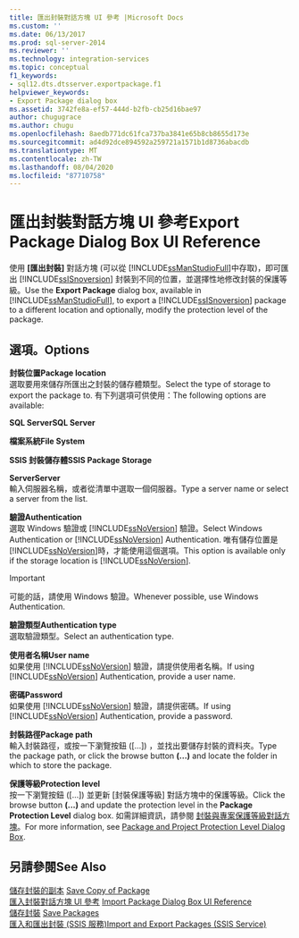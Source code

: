 ```yaml
---
title: 匯出封裝對話方塊 UI 參考 |Microsoft Docs
ms.custom: ''
ms.date: 06/13/2017
ms.prod: sql-server-2014
ms.reviewer: ''
ms.technology: integration-services
ms.topic: conceptual
f1_keywords:
- sql12.dts.dtsserver.exportpackage.f1
helpviewer_keywords:
- Export Package dialog box
ms.assetid: 3742fe8a-ef57-444d-b2fb-cb25d16bae97
author: chugugrace
ms.author: chugu
ms.openlocfilehash: 8aedb771dc61fca737ba3841e65b8cb8655d173e
ms.sourcegitcommit: ad4d92dce894592a259721a1571b1d8736abacdb
ms.translationtype: MT
ms.contentlocale: zh-TW
ms.lasthandoff: 08/04/2020
ms.locfileid: "87710758"
---
```

# <a name="export-package-dialog-box-ui-reference"></a><span data-ttu-id="fef22-102">匯出封裝對話方塊 UI 參考</span><span class="sxs-lookup"><span data-stu-id="fef22-102">Export Package Dialog Box UI Reference</span></span>
  <span data-ttu-id="fef22-103">使用 **[匯出封裝]** 對話方塊 (可以從 [!INCLUDE[ssManStudioFull](../includes/ssmanstudiofull-md.md)]中存取)，即可匯出 [!INCLUDE[ssISnoversion](../includes/ssisnoversion-md.md)] 封裝到不同的位置，並選擇性地修改封裝的保護等級。</span><span class="sxs-lookup"><span data-stu-id="fef22-103">Use the **Export Package** dialog box, available in [!INCLUDE[ssManStudioFull](../includes/ssmanstudiofull-md.md)], to export a [!INCLUDE[ssISnoversion](../includes/ssisnoversion-md.md)] package to a different location and optionally, modify the protection level of the package.</span></span>  
  
## <a name="options"></a><span data-ttu-id="fef22-104">選項。</span><span class="sxs-lookup"><span data-stu-id="fef22-104">Options</span></span>  
 <span data-ttu-id="fef22-105">**封裝位置**</span><span class="sxs-lookup"><span data-stu-id="fef22-105">**Package location**</span></span>  
 <span data-ttu-id="fef22-106">選取要用來儲存所匯出之封裝的儲存體類型。</span><span class="sxs-lookup"><span data-stu-id="fef22-106">Select the type of storage to export the package to.</span></span> <span data-ttu-id="fef22-107">有下列選項可供使用：</span><span class="sxs-lookup"><span data-stu-id="fef22-107">The following options are available:</span></span>  
  
 <span data-ttu-id="fef22-108">**SQL Server**</span><span class="sxs-lookup"><span data-stu-id="fef22-108">**SQL Server**</span></span>  
  
 <span data-ttu-id="fef22-109">**檔案系統**</span><span class="sxs-lookup"><span data-stu-id="fef22-109">**File System**</span></span>  
  
 <span data-ttu-id="fef22-110">**SSIS 封裝儲存體**</span><span class="sxs-lookup"><span data-stu-id="fef22-110">**SSIS Package Storage**</span></span>  
  
 <span data-ttu-id="fef22-111">**Server**</span><span class="sxs-lookup"><span data-stu-id="fef22-111">**Server**</span></span>  
 <span data-ttu-id="fef22-112">輸入伺服器名稱，或者從清單中選取一個伺服器。</span><span class="sxs-lookup"><span data-stu-id="fef22-112">Type a server name or select a server from the list.</span></span>  
  
 <span data-ttu-id="fef22-113">**驗證**</span><span class="sxs-lookup"><span data-stu-id="fef22-113">**Authentication**</span></span>  
 <span data-ttu-id="fef22-114">選取 Windows 驗證或 [!INCLUDE[ssNoVersion](../includes/ssnoversion-md.md)] 驗證。</span><span class="sxs-lookup"><span data-stu-id="fef22-114">Select Windows Authentication or [!INCLUDE[ssNoVersion](../includes/ssnoversion-md.md)] Authentication.</span></span> <span data-ttu-id="fef22-115">唯有儲存位置是 [!INCLUDE[ssNoVersion](../includes/ssnoversion-md.md)]時，才能使用這個選項。</span><span class="sxs-lookup"><span data-stu-id="fef22-115">This option is available only if the storage location is [!INCLUDE[ssNoVersion](../includes/ssnoversion-md.md)].</span></span>  
  
> [!IMPORTANT]  
>  <span data-ttu-id="fef22-116">可能的話，請使用 Windows 驗證。</span><span class="sxs-lookup"><span data-stu-id="fef22-116">Whenever possible, use Windows Authentication.</span></span>  
  
 <span data-ttu-id="fef22-117">**驗證類型**</span><span class="sxs-lookup"><span data-stu-id="fef22-117">**Authentication type**</span></span>  
 <span data-ttu-id="fef22-118">選取驗證類型。</span><span class="sxs-lookup"><span data-stu-id="fef22-118">Select an authentication type.</span></span>  
  
 <span data-ttu-id="fef22-119">**使用者名稱**</span><span class="sxs-lookup"><span data-stu-id="fef22-119">**User name**</span></span>  
 <span data-ttu-id="fef22-120">如果使用 [!INCLUDE[ssNoVersion](../includes/ssnoversion-md.md)] 驗證，請提供使用者名稱。</span><span class="sxs-lookup"><span data-stu-id="fef22-120">If using [!INCLUDE[ssNoVersion](../includes/ssnoversion-md.md)] Authentication, provide a user name.</span></span>  
  
 <span data-ttu-id="fef22-121">**密碼**</span><span class="sxs-lookup"><span data-stu-id="fef22-121">**Password**</span></span>  
 <span data-ttu-id="fef22-122">如果使用 [!INCLUDE[ssNoVersion](../includes/ssnoversion-md.md)] 驗證，請提供密碼。</span><span class="sxs-lookup"><span data-stu-id="fef22-122">If using [!INCLUDE[ssNoVersion](../includes/ssnoversion-md.md)] Authentication, provide a password.</span></span>  
  
 <span data-ttu-id="fef22-123">**封裝路徑**</span><span class="sxs-lookup"><span data-stu-id="fef22-123">**Package path**</span></span>  
 <span data-ttu-id="fef22-124">輸入封裝路徑，或按一下瀏覽按鈕 ([...])  ，並找出要儲存封裝的資料夾。</span><span class="sxs-lookup"><span data-stu-id="fef22-124">Type the package path, or click the browse button **(...)** and locate the folder in which to store the package.</span></span>  
  
 <span data-ttu-id="fef22-125">**保護等級**</span><span class="sxs-lookup"><span data-stu-id="fef22-125">**Protection level**</span></span>  
 <span data-ttu-id="fef22-126">按一下瀏覽按鈕 ([...])  並更新 [封裝保護等級]  對話方塊中的保護等級。</span><span class="sxs-lookup"><span data-stu-id="fef22-126">Click the browse button **(...)** and update the protection level in the **Package Protection Level** dialog box.</span></span> <span data-ttu-id="fef22-127">如需詳細資訊，請參閱 [封裝與專案保護等級對話方塊](../../2014/integration-services/package-and-project-protection-level-dialog-box.md)。</span><span class="sxs-lookup"><span data-stu-id="fef22-127">For more information, see [Package and Project Protection Level Dialog Box](../../2014/integration-services/package-and-project-protection-level-dialog-box.md).</span></span>  
  
## <a name="see-also"></a><span data-ttu-id="fef22-128">另請參閱</span><span class="sxs-lookup"><span data-stu-id="fef22-128">See Also</span></span>  
 <span data-ttu-id="fef22-129">[儲存封裝的副本](../../2014/integration-services/save-copy-of-package.md) </span><span class="sxs-lookup"><span data-stu-id="fef22-129">[Save Copy of Package](../../2014/integration-services/save-copy-of-package.md) </span></span>  
 <span data-ttu-id="fef22-130">[匯入封裝對話方塊 UI 參考](../../2014/integration-services/import-package-dialog-box-ui-reference.md) </span><span class="sxs-lookup"><span data-stu-id="fef22-130">[Import Package Dialog Box UI Reference](../../2014/integration-services/import-package-dialog-box-ui-reference.md) </span></span>  
 <span data-ttu-id="fef22-131">[儲存封裝](save-packages.md) </span><span class="sxs-lookup"><span data-stu-id="fef22-131">[Save Packages](save-packages.md) </span></span>  
 [<span data-ttu-id="fef22-132">匯入和匯出封裝 &#40;SSIS 服務&#41;</span><span class="sxs-lookup"><span data-stu-id="fef22-132">Import and Export Packages &#40;SSIS Service&#41;</span></span>](../../2014/integration-services/import-and-export-packages-ssis-service.md)  
  
  

